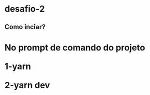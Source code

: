 # desafio-2

<h2>Como inciar?<h1/>
<p>No prompt de comando do projeto<p/>
<p>1-yarn<p/>
<p>2-yarn dev<p/>
